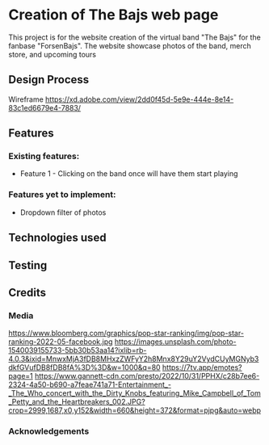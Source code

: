 # Creation of The Bajs web page

This project is for the website creation of the virtual band "The Bajs" for the fanbase "ForsenBajs".
The website showcase photos of the band, merch store, and upcoming tours

## Design Process

Wireframe
https://xd.adobe.com/view/2dd0f45d-5e9e-444e-8e14-83c1ed6679e4-7883/

## Features

### Existing features:

- Feature 1 - Clicking on the band once will have them start playing

### Features yet to implement:

- Dropdown filter of photos

## Technologies used

## Testing

## Credits

### Media

https://www.bloomberg.com/graphics/pop-star-ranking/img/pop-star-ranking-2022-05-facebook.jpg
https://images.unsplash.com/photo-1540039155733-5bb30b53aa14?ixlib=rb-4.0.3&ixid=MnwxMjA3fDB8MHxzZWFyY2h8Mnx8Y29uY2VydCUyMGNyb3dkfGVufDB8fDB8fA%3D%3D&w=1000&q=80
https://7tv.app/emotes?page=1
https://www.gannett-cdn.com/presto/2022/10/31/PPHX/c28b7ee6-2324-4a50-b690-a7feae741a71-Entertainment_-_The_Who_concert_with_the_Dirty_Knobs_featuring_Mike_Campbell_of_Tom_Petty_and_the_Heartbreakers_002.JPG?crop=2999,1687,x0,y152&width=660&height=372&format=pjpg&auto=webp

### Acknowledgements
